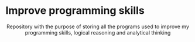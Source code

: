 # Improve programming skills
<p align="center">Repository with the purpose of storing all the programs used to improve my programming skills, logical reasoning and analytical thinking</p>
